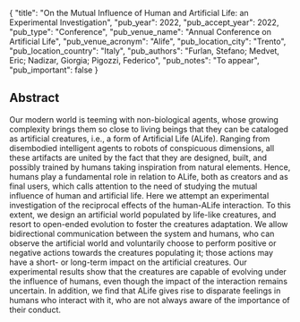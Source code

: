 {
  "title": "On the Mutual Influence of Human and Artificial Life: an Experimental Investigation",
  "pub_year": 2022,
  "pub_accept_year": 2022,
  "pub_type": "Conference",
  "pub_venue_name": "Annual Conference on Artificial Life",
  "pub_venue_acronym": "Alife",
  "pub_location_city": "Trento",
  "pub_location_country": "Italy",
  "pub_authors": "Furlan, Stefano; Medvet, Eric; Nadizar, Giorgia; Pigozzi, Federico",
  "pub_notes": "To appear",
  "pub_important": false
}

## Abstract
Our modern world is teeming with non-biological agents, whose growing complexity brings them so close to living beings that they can be cataloged as artificial creatures, i.e., a form of Artificial Life (ALife). Ranging from disembodied intelligent agents to robots of conspicuous dimensions, all these artifacts are united by the fact that they are designed, built, and possibly trained by humans taking inspiration from natural elements. Hence, humans play a fundamental role in relation to ALife, both as creators and as final users, which calls attention to the need of studying the mutual influence of human and artificial life. Here we attempt an experimental investigation of the reciprocal effects of the human-ALife interaction. To this extent, we design an artificial world populated by life-like creatures, and resort to open-ended evolution to foster the creatures adaptation. We allow bidirectional communication between the system and humans, who can observe the artificial world and voluntarily choose to perform positive or negative actions towards the creatures populating it; those actions may have a short- or long-term impact on the artificial creatures. Our experimental results show that the creatures are capable of evolving under the influence of humans, even though the impact of the interaction remains uncertain. In addition, we find that ALife gives rise to disparate feelings in humans who interact with it, who are not always aware of the importance of their conduct.
